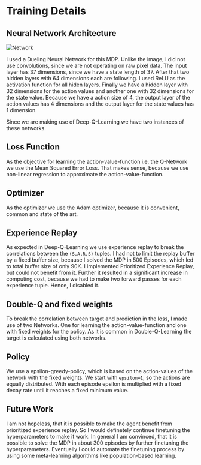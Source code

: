 # Training Details
## Neural Network Architecture

![Network](https://i.ytimg.com/vi/MItCZ6GK2JM/maxresdefault.jpg)

I used a Dueling Neural Network for this MDP. Unlike the image, I did not use convolutions, since we are not operating on raw pixel data. 
The input layer has 37 dimensions, since we have a state length of 37. After that two hidden layers with 64 dimensions each are following. 
I used ReLU as the activation function for all hiden layers. Finally we have a hidden layer with 32 dimensions for the action values and another one with 32 dimensions for the state value. 
Because we have a action size of 4, the output layer of the action values has 4 dimensions and the output layer for the state values has 1 dimension. 

Since we are making use of Deep-Q-Learning we have two instances of these networks. 

## Loss Function 
As the objective for learning the action-value-function i.e. the Q-Network we use the Mean Squared Error Loss. 
That makes sense, because we use non-linear regression to approximate the action-value-function. 

## Optimizer 
As the optimizer we use the Adam optimizer, because it is convenient, common and state of the art. 

## Experience Replay 
As expected in Deep-Q-Learning we use experience replay to break the correlations between the `(S,A,R,S)` tuples.
I had not to limit the replay buffer by a fixed buffer size, because I solved the MDP in 500 Episodes, which led to total buffer size of only 90K. 
I implemented Prioritized Experience Replay, but could not benefit from it. Further it resulted in a significant increase in computing cost, because we had to make two forward passes for each experience tuple. 
Hence, I disabled it. 

## Double-Q and fixed weights
To break the correlation between target and prediction in the loss, I made use of two Networks. 
One for learning the action-value-function and one with fixed weights for the policy. 
As it is common in Double-Q-Learning the target is calculated using both networks.

## Policy 
We use a epsilon-greedy-policy, which is based on the action-values of the network with the fixed weights. 
We start with `epsilon=1`, so the actions are equally distributed. With each episode epsilon is multiplied with a fixed decay rate until it reaches a fixed minimum value.

## Future Work 
I am not hopeless, that it is possible to make the agent benefit from prioritized experience replay. So I would definetely continue finetuning the hyperparameters to make it work. 
In general I am convinced, that it is possible to solve the MDP in about 300 episodes by further finetuning the hyperparameters. 
Eventuelly I could automate the finetuning process by using some meta-learning algorithms like population-based learning. 
